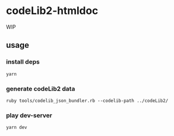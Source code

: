 # codeLib2-htmldoc

WIP

## usage

### install deps

```
yarn
```

### generate codeLib2 data

```
ruby tools/codelib_json_bundler.rb --codelib-path ../codeLib2/
```

### play dev-server

```
yarn dev
```
